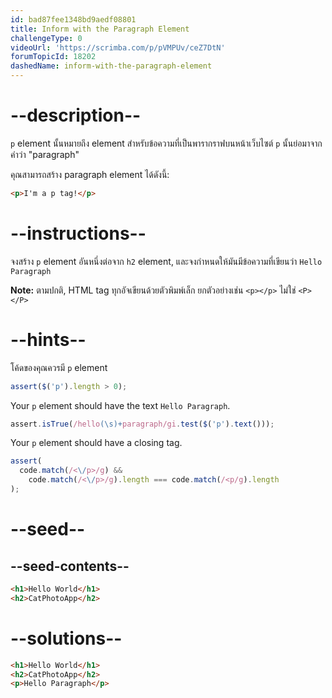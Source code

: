 ```yaml
---
id: bad87fee1348bd9aedf08801
title: Inform with the Paragraph Element
challengeType: 0
videoUrl: 'https://scrimba.com/p/pVMPUv/ceZ7DtN'
forumTopicId: 18202
dashedName: inform-with-the-paragraph-element
---
```


# --description--

`p` element นั้นหมายถึง element สำหรับข้อความที่เป็นพารากราฟบนหน้าเว็บไซต์
`p` นั้นย่อมาจากคำว่า "paragraph"

คุณสามารถสร้าง paragraph element ได้ดังนี้:

```html
<p>I'm a p tag!</p>
```

# --instructions--

จงสร้าง `p` element อันหนึ่งต่อจาก `h2` element, และจงกำหนดให้มันมีข้อความที่เขียนว่า `Hello Paragraph`

**Note:** ตามปกติ, HTML tag ทุกอัจเขียนด้วยตัวพิมพ์เล็ก ยกตัวอย่างเช่น `<p></p>` ไม่ใช่ `<P></P>`

# --hints--

โค้ดของคุณควรมี `p` element

```js
assert($('p').length > 0);
```

Your `p` element should have the text `Hello Paragraph`.

```js
assert.isTrue(/hello(\s)+paragraph/gi.test($('p').text()));
```

Your `p` element should have a closing tag.

```js
assert(
  code.match(/<\/p>/g) &&
    code.match(/<\/p>/g).length === code.match(/<p/g).length
);
```

# --seed--

## --seed-contents--

```html
<h1>Hello World</h1>
<h2>CatPhotoApp</h2>
```

# --solutions--

```html
<h1>Hello World</h1>
<h2>CatPhotoApp</h2>
<p>Hello Paragraph</p>
```
